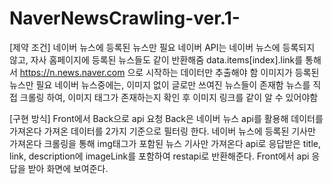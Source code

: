 # NaverNewsCrawling-ver.1-

[제약 조건]
네이버 뉴스에 등록된 뉴스만 필요
네이버 API는 네이버 뉴스에 등록되지 않고, 자사 홈페이지에 등록된 뉴스들도 같이 반환해줌
data.items[index].link를 통해서 https://n.news.naver.com 으로 시작하는 데이터만 추출해야 함
이미지가 등록된 뉴스만 필요
네이버 뉴스중에는, 이미지 없이 글로만 쓰여진 뉴스들이 존재함
뉴스를 직접 크롤링 하여, 이미지 태그가 존재하는지 확인 후 이미지 링크를 같이 알 수 있어야함

[구현 방식]
Front에서 Back으로 api 요청
Back은 네이버 뉴스 api를 활용해 데이터를 가져온다
가져온 데이터를 2가지 기준으로 필터링 한다.
네이버 뉴스에 등록된 기사만 가져온다
크롤링을 통해 img태그가 포함된 뉴스 기사만 가져온다
api로 응답받은 title, link, description에 imageLink를 포함하여 restapi로 반환해준다.
Front에서 api 응답을 받아 화면에 보여준다.
